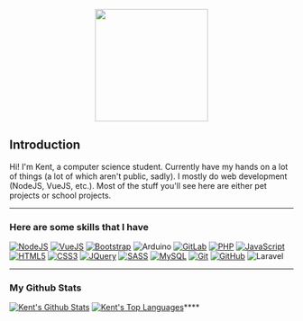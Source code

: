 <p align="center">
   <img src="https://c.tenor.com/mGgWY8RkgYMAAAAC/hello-world.gif" height="200px">
</p>

## Introduction
Hi! I'm Kent, a computer science student. Currently have my hands on a lot of things (a lot of which aren't public, sadly). I mostly do web development (NodeJS, VueJS, etc.). Most of the stuff you'll see here are either pet projects or school projects.
- - - - -
### Here are some skills that I have
 [![NodeJS](https://img.shields.io/badge/node.js%20-%2343853D.svg?&style=for-the-badge&logo=node.js&logoColor=white)](https://nodejs.org/en/) [![VueJS](https://img.shields.io/badge/vuejs%20-%2335495e.svg?&style=for-the-badge&logo=vue.js&logoColor=%234FC08D)](https://vuejs.org/) [![Bootstrap](https://img.shields.io/badge/bootstrap%20-%23563D7C.svg?&style=for-the-badge&logo=bootstrap&logoColor=white)](https://getbootstrap.com/) ![Arduino](https://img.shields.io/badge/-Arduino-00979D?style=for-the-badge&logo=Arduino&logoColor=white) [![GitLab](https://img.shields.io/badge/gitlab%20-%23181717.svg?&style=for-the-badge&logo=gitlab&logoColor=white)](https://about.gitlab.com/) [![PHP](https://img.shields.io/badge/php-%23777BB4.svg?&style=for-the-badge&logo=php&logoColor=white)](https://www.php.net/) [![JavaScript](https://img.shields.io/badge/javascript%20-%23323330.svg?&style=for-the-badge&logo=javascript&logoColor=%23F7DF1E)](https://www.javascript.com/) [![HTML5](https://img.shields.io/badge/html5%20-%23E34F26.svg?&style=for-the-badge&logo=html5&logoColor=white)](https://html.com/html5/) [![CSS3](https://img.shields.io/badge/css3%20-%231572B6.svg?&style=for-the-badge&logo=css3&logoColor=white)](https://css3-tutorial.net/) [![JQuery](https://img.shields.io/badge/jquery%20-%230769AD.svg?&style=for-the-badge&logo=jquery&logoColor=white)](https://jquery.com/) [![SASS](https://img.shields.io/badge/SASS%20-hotpink.svg?&style=for-the-badge&logo=SASS&logoColor=white)](https://sass-lang.com/) [![MySQL](https://img.shields.io/badge/mysql-%2300f.svg?&style=for-the-badge&logo=mysql&logoColor=white)](https://www.mysql.com/) [![Git](https://img.shields.io/badge/git%20-%23F05033.svg?&style=for-the-badge&logo=git&logoColor=white)](https://git-scm.com/) [![GitHub](https://img.shields.io/badge/github%20-%23121011.svg?&style=for-the-badge&logo=github&logoColor=white)](https://github.com/) ![Laravel](https://img.shields.io/badge/laravel-%23FF2D20.svg?style=for-the-badge&logo=laravel&logoColor=white)
- - - - -
### My Github Stats
[![Kent's Github Stats](https://github-readme-stats.vercel.app/api?username=htundra&show_icons=true&theme=vue-dark)](https://github.com/htundra)
[![Kent's Top Languages](https://github-readme-stats.vercel.app/api/top-langs/?username=htundra&layout=compact&theme=vue-dark)](https://github.com/htundra)****

<!--
**HTundra/HTundra** is a ✨ _special_ ✨ repository because its `README.md` (this file) appears on your GitHub profile.

Here are some ideas to get you started:

- 🔭 I’m currently working on ...
- 🌱 I’m currently learning ...
- 👯 I’m looking to collaborate on ...
- 🤔 I’m looking for help with ...
- 💬 Ask me about ...
- 📫 How to reach me: ...
- 😄 Pronouns: ...
- ⚡ Fun fact: ...
-->
